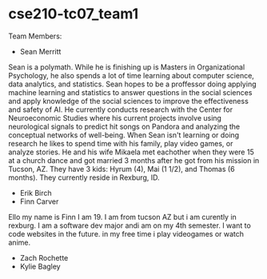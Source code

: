 # cse210-tc07_team1

Team Members:
* Sean Merritt

Sean is a polymath. While he is finishing up is Masters in Organizational Psychology, he also spends a lot of time learning about computer science, data analytics, and statistics. Sean hopes to be a proffessor doing applying machine learning and statistics to answer questions in the social sciences and apply knowledge of the social sciences to improve the effectiveness and safety of AI. He currently conducts research with the Center for Neuroeconomic Studies where his current projects involve using neurological signals to predict hit songs on Pandora and analyzing the conceptual networks of well-being. When Sean isn't learning or doing research he likes to spend time with his family, play video games, or analyze stories. He and his wife Mikaela met eachother when they were 15 at a church dance and got married 3 months after he got from his mission in Tucson, AZ. They have 3 kids: Hyrum (4), Mai (1 1/2), and Thomas (6 months). They currently reside in Rexburg, ID.  

* Erik Birch
* Finn Carver 

Ello my name is Finn I am 19. I am from tucson AZ but i am curently in rexburg. I am a software dev major andi am on my 4th semester. I want to code websites in the future. in my free time i play videogames or watch anime.
* Zach Rochette
* Kylie Bagley
